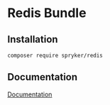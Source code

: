 # Redis Bundle

## Installation

```
composer require spryker/redis
```

## Documentation

[Documentation](https://spryker.github.io)
